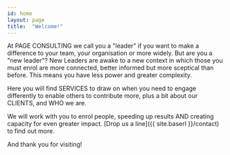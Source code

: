 ```yaml
---
id: home
layout: page
title:  "Welcome!"
---
```


At PAGE CONSULTING we call you a "leader" if you want to make a difference to your team, your organisation or more widely. But are you a "new leader"? New Leaders are awake to a new context in which those you must enrol are more connected, better informed but more sceptical than before. This means you have less power and greater complexity. 

Here you will find SERVICES to draw on when you need to engage differently to enable others to contribute more, plus a bit about our CLIENTS, and WHO we are. 

We will work with you to enrol people, speeding up results AND creating capacity for even greater impact. [Drop us a line]({{ site.baserl }}/contact) to find out more.

And thank you for visiting! 


